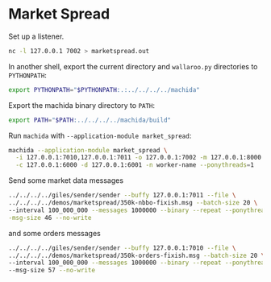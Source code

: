 # Market Spread

Set up a listener.

```bash
nc -l 127.0.0.1 7002 > marketspread.out
```

In another shell, export the current directory and `wallaroo.py` directories to `PYTHONPATH`:

```bash
export PYTHONPATH="$PYTHONPATH:.:../../../../machida"
```

Export the machida binary directory to `PATH`:

```bash
export PATH="$PATH:../../../../machida/build"
```

Run `machida` with `--application-module market_spread`:

```bash
machida --application-module market_spread \
  -i 127.0.0.1:7010,127.0.0.1:7011 -o 127.0.0.1:7002 -m 127.0.0.1:8000 \
  -c 127.0.0.1:6000 -d 127.0.0.1:6001 -n worker-name --ponythreads=1
```

Send some market data messages

```bash
../../../../giles/sender/sender --buffy 127.0.0.1:7011 --file \
../../../../demos/marketspread/350k-nbbo-fixish.msg --batch-size 20 \
--interval 100_000_000 --messages 1000000 --binary --repeat --ponythreads=1 -\
-msg-size 46 --no-write
```

and some orders messages

```bash
../../../../giles/sender/sender --buffy 127.0.0.1:7010 --file \
../../../../demos/marketspread/350k-orders-fixish.msg --batch-size 20 \
--interval 100_000_000 --messages 1000000 --binary --repeat --ponythreads=1 \
--msg-size 57 --no-write
```
